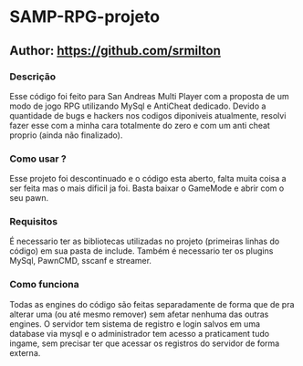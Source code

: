 # SAMP-RPG-projeto
## Author: https://github.com/srmilton

### Descrição
Esse código foi feito para San Andreas Multi Player com a proposta de um modo de jogo RPG utilizando MySql e AntiCheat dedicado. Devido a quantidade de bugs e hackers nos codigos diponiveis atualmente, resolvi fazer esse com a minha cara totalmente do zero e com um anti cheat proprio (ainda não finalizado).

### Como usar ?
Esse projeto foi descontinuado e o código esta aberto, falta muita coisa a ser feita mas o mais dificil ja foi. Basta baixar o GameMode e abrir com o seu pawn.

### Requisitos
É necessario ter as bibliotecas utilizadas no projeto (primeiras linhas do código) em sua pasta de include. Também é necessario ter os plugins MySql, PawnCMD, sscanf e streamer.

### Como funciona
Todas as engines do código são feitas separadamente de forma que de pra alterar uma (ou até mesmo remover) sem afetar nenhuma das outras engines. O servidor tem sistema de registro e login salvos em uma database via mysql e o administrador tem acesso a praticament tudo ingame, sem precisar ter que acessar os registros do servidor de forma externa.

